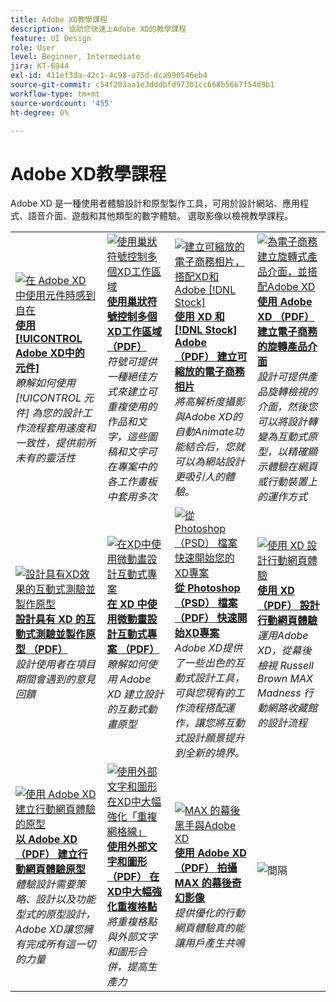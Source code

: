 ```yaml
---
title: Adobe XD教學課程
description: 協助您快速上Adobe XD的教學課程
feature: UI Design
role: User
level: Beginner, Intermediate
jira: KT-6944
exl-id: 411ef3da-42c1-4c98-a75d-dca990546eb4
source-git-commit: c54f203aa1e3dddbfd973b1cc668b56b7f54d9b1
workflow-type: tm+mt
source-wordcount: '455'
ht-degree: 0%

---
```


# Adobe XD教學課程

Adobe XD 是一種使用者體驗設計和原型製作工具，可用於設計網站、應用程式、語音介面、遊戲和其他類型的數字體驗。 選取影像以檢視教學課程。

<table>
<tr>
 <td>
   <a href="components.md">
      <img alt="在 Adobe XD 中使用元件時感到自在" src="assets/Componentsxd.jpg" />
   </a>
    <div>
   <a href="components.md"><strong>使用 [!UICONTROL Adobe XD中的 元件]</strong></a>
    </div>
    <em>瞭解如何使用 [!UICONTROL 元件] 為您的設計工作流程套用速度和一致性，提供前所未有的靈活性</em>
    <br>
  </td>
  <td>
   <a href="assets/ControlMultipleXDArtboardswithNestedSymbols.pdf" target="_blank">
      <img alt="使用巢狀符號控制多個XD工作區域" src="assets/ControlMultipleXDArtboardswithNestedSymbols.jpg" />
   </a>
    <div>
   <a href="assets/ControlMultipleXDArtboardswithNestedSymbols.pdf" target="_blank"><strong>使用巢狀符號控制多個XD工作區域 （PDF）</strong></a>
    </div>
    <em>符號可提供一種絕佳方式來建立可重複使用的作品和文字，這些圖稿和文字可在專案中的各工作畫板中套用多次</em>
    <br>
  </td>
  <td>
   <a href="assets/CreateaZoomableeCommercePhotowithXDandAdobeStock.pdf" target="_blank">
      <img alt="建立可縮放的電子商務相片，搭配XD和Adobe [!DNL Stock]" src="assets/CreateaZoomableeCommercePhotowithXDandAdobeStock.jpg" />
   </a>
    <div>
   <a href="assets/CreateaZoomableeCommercePhotowithXDandAdobeStock.pdf" target="_blank"><strong>使用 XD 和 [!DNL Stock] Adobe （PDF） 建立可縮放的電子商務相片</strong></a>
    </div>
    <em>將高解析度攝影與Adobe XD的自動Animate功能結合后，您就可以為網站設計更吸引人的體驗。</em>
    <br>
  </td>
  <td>
   <a href="assets/CreatingaRotatingProductInterfaceforECommercewithAdobeXD.pdf" target="_blank">
      <img alt="為電子商務建立旋轉式產品介面，並搭配Adobe XD" src="assets/CreatingaRotatingProductInterfaceforECommercewithAdobeXD.jpg" />
   </a>
    <div>
   <a href="assets/CreatingaRotatingProductInterfaceforECommercewithAdobeXD.pdf" target="_blank"><strong>使用 Adobe XD （PDF） 建立電子商務的旋轉產品介面</strong></a>
    </div>
    <em>設計可提供產品旋轉檢視的介面，然後您可以將設計轉變為互動式原型，以精確顯示體驗在網頁或行動裝置上的運作方式</em>
    <br>
  </td>
</tr>
<tr>
  <td>
   <a href="assets/DesignandPrototypeanInteractiveQuizwithXD.pdf" target="_blank">
      <img alt="設計具有XD效果的互動式測驗並製作原型" src="assets/DesignandPrototypeanInteractiveQuizwithXD.jpg" />
   </a>
    <div>
   <a href="assets/DesignandPrototypeanInteractiveQuizwithXD.pdf" target="_blank"><strong>設計具有 XD 的互動式測驗並製作原型 （PDF）</strong></a>
    </div>
    <em>設計使用者在項目期間會遇到的意見回饋</em>
    <br>
  </td>
  <td>
   <a href="assets/DesignInteractiveProjectswithMicroAnimationsinXD.pdf" target="_blank">
      <img alt="在XD中使用微動畫設計互動式專案" src="assets/DesignInteractiveProjectswithMicroAnimationsinXD.jpg" />
   </a>
    <div>
   <a href="assets/DesignInteractiveProjectswithMicroAnimationsinXD.pdf" target="_blank"><strong>在 XD 中使用微動畫設計互動式專案 （PDF）</strong></a>
    </div>
    <em>瞭解如何使用 Adobe XD 建立設計的互動式動畫原型</em>
    <br>
  </td>
  <td>
   <a href="assets/JumpstartyourXDProjectfromaPhotoshopFile.pdf" target="_blank">
      <img alt="從 Photoshop （PSD） 檔案快速開始您的XD專案" src="assets/JumpstartyourXDProjectfromaPhotoshopFile.jpg" />
   </a>
    <div>
   <a href="assets/JumpstartyourXDProjectfromaPhotoshopFile.pdf" target="_blank"><strong>從 Photoshop （PSD） 檔案 （PDF） 快速開始XD專案</strong></a>
    </div>
    <em>Adobe XD提供了一些出色的互動式設計工具，可與您現有的工作流程搭配運作，讓您將互動式設計願景提升到全新的境界。</em>
    <br>
  </td>
  <td>
   <a href="assets/MobileWebExperienceswithXD.pdf" target="_blank">
      <img alt="使用 XD 設計行動網頁體驗" src="assets/MobileWebExperienceswithXD.jpg" />
   </a>
    <div>
   <a href="assets/MobileWebExperienceswithXD.pdf" target="_blank"><strong>使用 XD （PDF） 設計行動網頁體驗</strong></a>
    </div>
    <em>運用Adobe XD，從幕後檢視 Russell Brown MAX Madness 行動網路收藏館的設計流程</em>
    <br>
  </td>
</tr>
<tr>
  <td>
   <a href="assets/PrototypeaMobileWebExperiencewithAdobeXD.pdf" target="_blank">
      <img alt="使用 Adobe XD 建立行動網頁體驗的原型" src="assets/PrototypeaMobileWebExperiencewithAdobeXD.jpg" />
   </a>
    <div>
   <a href="assets/PrototypeaMobileWebExperiencewithAdobeXD.pdf" target="_blank"><strong>以 Adobe XD （PDF） 建立行動網頁體驗原型</strong></a>
    </div>
    <em>體驗設計需要策略、設計以及功能型式的原型設計，Adobe XD讓您擁有完成所有這一切的力量</em>
    <br>
  </td>
  <td>
   <a href="assets/PrototypeaMobileWebExperiencewithAdobeXD.pdf" target="_blank">
      <img alt="使用外部文字和圖形在XD中大幅強化「重複網格線」" src="assets/PrototypeaMobileWebExperiencewithAdobeXD.jpg" />
   </a>
    <div>
   <a href="assets/PrototypeaMobileWebExperiencewithAdobeXD.pdf" target="_blank"><strong>使用外部文字和圖形 （PDF） 在XD中大幅強化重複格點</strong></a>
    </div>
    <em>將重複格點與外部文字和圖形合併，提高生產力</em>
    <br>
  </td>
  <td>
   <a href="assets/BehindtheScenesofMAXMadnesswithAdobeXD.pdf" target="_blank">
      <img alt="MAX 的幕後黑手與Adobe XD" src="assets/BehindtheScenesofMAXMadnesswithAdobeXD.jpg" />
   </a>
    <div>
   <a href="assets/BehindtheScenesofMAXMadnesswithAdobeXD.pdf" target="_blank"><strong>使用 Adobe XD （PDF） 拍攝 MAX 的幕後奇幻影像</strong></a>
    </div>
    <em>提供優化的行動網頁體驗真的能讓用戶產生共鳴</em>
    <br>
  </td>
  <td>
    <img alt="間隔" src="../assets/Whitespacer.png" />
    <div>
    <br>
  </td>
</tr>
</table>
